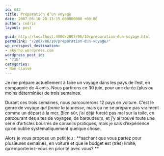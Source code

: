 ```yaml
---
id: 642
title: Préparation d’un voyage
date: 2007-06-10 20:13:15.000000000 +00:00
author: cedric
layout: post

guid: http://localhost:4000/2007/06/10/preparation-dun-voyage.html
permalink: "/2007/06/10/preparation-dun-voyage/"
wp_crosspost_destination:
- akyrho.wordpress.com
wordpress_post_id:
- '718'
categories:
- Non classé
---
```

Je me prépare actuellement à faire un voyage dans les pays de l’est, en compagnie de 4 amis. Nous partirons ce 30 juin, pour une durée (plus ou moins déterminée) de trois semaines.

Durant ces trois semaines, nous parcourerons 12 pays en voiture. C’est le genre de voyage _qui forme la jeunesse_, mais ça ne se prépare pas vraiment comme un départ à la mer. Bien sûr, j’ai déjà fureté pas mal sur la toile, en parcourant des sites de voyages, de baroudeurs, et j’y ai trouvé toute une série d’articles bourrés de conseils pratiques, mais je sais d’expérience qu’on oublie systématiquement quelque chose.

Alors je vous propose un petit jeu : \*\*sachant que vous partez pour plusieures semaines, en voiture et que le budget est (très) limité, qu’emporteriez-vous en priorité avec vous? \*\*